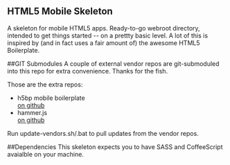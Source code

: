 ﻿HTML5 Mobile Skeleton
---------------------------------------

A skeleton for mobile HTML5 apps. Ready-to-go webroot directory, intended to get things started -- on a prettty basic level. A lot of this is inspired by (and in fact uses a fair amount of) the awesome HTML5 Boilerplate.

##GIT Submodules
A couple of external vendor repos are git-submoduled into this repo for extra convenience. Thanks for the fish.

Those are the extra repos:
* h5bp mobile boilerplate<br/>
  [on github](https://github.com/h5bp/html5-boilerplate)
* hammer.js<br/>
  [on github](https://github.com/EightMedia/hammer.js)
  
Run update-vendors.sh/.bat to pull updates from the vendor repos.

##Dependencies
This skeleton expects you to have SASS and CoffeeScript avaialble on your machine.